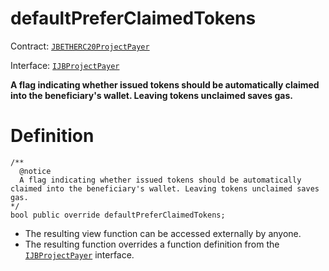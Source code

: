 # defaultPreferClaimedTokens

Contract: [`JBETHERC20ProjectPayer`](/api/contracts/or-utilities/jbetherc20projectpayer/README.md)

Interface: [`IJBProjectPayer`](/api/interfaces/ijbprojectpayer.md)

**A flag indicating whether issued tokens should be automatically claimed into the beneficiary's wallet. Leaving tokens unclaimed saves gas.**

# Definition

```
/** 
  @notice 
  A flag indicating whether issued tokens should be automatically claimed into the beneficiary's wallet. Leaving tokens unclaimed saves gas.
*/
bool public override defaultPreferClaimedTokens;
```

* The resulting view function can be accessed externally by anyone.
* The resulting function overrides a function definition from the [`IJBProjectPayer`](/api/interfaces/ijbprojectpayer.md) interface.
